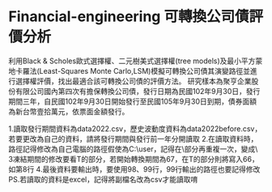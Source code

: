 # Financial-engineering 可轉換公司債評價分析
  利用Black & Scholes歐式選擇權、二元樹美式選擇權(tree models)及最小平方蒙地卡羅法(Least-Squares Monte Carlo,LSM)模擬可轉換公司債其演變路徑並進行選擇權評價，找出最適合該可轉換公司債的評價方法。
  研究樣本為聚亨企業股份有限公司國內第四次有擔保轉換公司債，發行日期為民國102年9月30日，發行期間三年，自民國102年9月30日開始發行至民國105年9月30日到期，債券面額為新台幣壹拾萬元，依票面金額發行。

1.讀取發行期間資料為data2022.csv，歷史波動度資料為data2022before.csv，若要更改為自己的資料，請將發行期間與發行前一年分開讀取
2.在讀取資料時，路徑記得修改為自己電腦的路徑假使為C:\user，記得在\部分再重複一次，變成\\
3凍結期間的修改要看T的部分，若開始轉換期間為67，在T的部分則將寫入66，如第8行
4.最後資料要輸出時，要使用98、99行，99行輸出的路徑也要記得修改
PS.若讀取的資料是excel，記得將副檔名改為csv才能讀取唷
